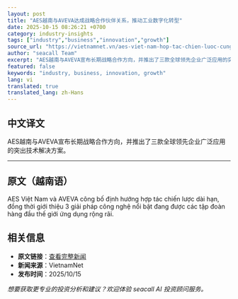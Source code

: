 ```yaml
---
layout: post
title: "AES越南与AVEVA达成战略合作伙伴关系，推动工业数字化转型"
date: 2025-10-15 08:26:21 +0700
category: industry-insights
tags: ["industry","business","innovation","growth"]
source_url: "https://vietnamnet.vn/aes-viet-nam-hop-tac-chien-luoc-cung-aveva-thuc-day-chuyen-doi-so-cong-nghiep-2453008.html"
author: "seacall Team"
excerpt: "AES越南与AVEVA宣布长期战略合作方向，并推出了三款全球领先企业广泛应用的突出技术解决方案。..."
featured: false
keywords: "industry, business, innovation, growth"
lang: vi
translated: true
translated_lang: zh-Hans
---
```


## 中文译文

AES越南与AVEVA宣布长期战略合作方向，并推出了三款全球领先企业广泛应用的突出技术解决方案。

---

## 原文（越南语）

AES Việt Nam và AVEVA công bố định hướng hợp tác chiến lược dài hạn, đồng thời giới thiệu 3 giải pháp công nghệ nổi bật đang được các tập đoàn hàng đầu thế giới ứng dụng rộng rãi.

## 相关信息

- **原文链接**：[查看完整新闻](https://vietnamnet.vn/aes-viet-nam-hop-tac-chien-luoc-cung-aveva-thuc-day-chuyen-doi-so-cong-nghiep-2453008.html)
- **新闻来源**：VietnamNet
- **发布时间**：2025/10/15

*想要获取更专业的投资分析和建议？欢迎体验 seacall AI 投资顾问服务。*